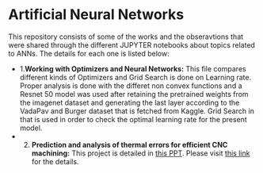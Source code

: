 # Artificial Neural Networks
This repository consists of some of the works and the obseravtions that were shared through the different JUPYTER notebooks about topics related to ANNs. The details for each one is listed below:

* 1.**Working with Optimizers and Neural Networks:** This file compares different kinds of Optimizers and Grid Search is done on Learning rate. Proper analysis is done with the differet non convex functions and a Resnet 50 model was used after retaining  the pretrained weights from the imagenet dataset and generating the last layer according to the VadaPav and Burger dataset that is fetched from Kaggle. Grid Search in that is used in order to check the optimal learning rate for the present model. 
* 2. **Prediction and analysis of thermal errors for efficient CNC machining:** This project is detailed in [this PPT](https://github.com/ASHU-web/artificial_neural_networks/blob/main/CNC%20MACHINING%20PPT.pdf). Please visit [this link](https://github.com/ASHU-web/artificial_neural_networks/blob/main/CNC%20MACHINING%20PPT.pdf) for the details.
